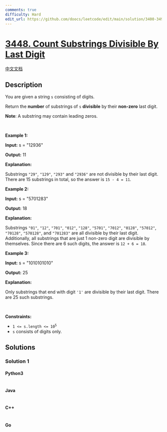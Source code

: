```yaml
---
comments: true
difficulty: Hard
edit_url: https://github.com/doocs/leetcode/edit/main/solution/3400-3499/3448.Count%20Substrings%20Divisible%20By%20Last%20Digit/README_EN.md
---
```


<!-- problem:start -->

# [3448. Count Substrings Divisible By Last Digit](https://leetcode.com/problems/count-substrings-divisible-by-last-digit)

[中文文档](/solution/3400-3499/3448.Count%20Substrings%20Divisible%20By%20Last%20Digit/README.md)

## Description

<!-- description:start -->

<p>You are given a string <code>s</code> consisting of digits.</p>

<p>Return the <strong>number</strong> of <span data-keyword="substring-nonempty">substrings</span> of <code>s</code> <strong>divisible</strong> by their <strong>non-zero</strong> last digit.</p>

<p><strong>Note</strong>: A substring may contain leading zeros.</p>

<p>&nbsp;</p>
<p><strong class="example">Example 1:</strong></p>

<div class="example-block">
<p><strong>Input:</strong> <span class="example-io">s = &quot;12936&quot;</span></p>

<p><strong>Output:</strong> <span class="example-io">11</span></p>

<p><strong>Explanation:</strong></p>

<p>Substrings <code>&quot;29&quot;</code>, <code>&quot;129&quot;</code>, <code>&quot;293&quot;</code> and <code>&quot;2936&quot;</code> are not divisible by their last digit. There are 15 substrings in total, so the answer is <code>15 - 4 = 11</code>.</p>
</div>

<p><strong class="example">Example 2:</strong></p>

<div class="example-block">
<p><strong>Input:</strong> <span class="example-io">s = &quot;5701283&quot;</span></p>

<p><strong>Output:</strong> <span class="example-io">18</span></p>

<p><strong>Explanation:</strong></p>

<p>Substrings <code>&quot;01&quot;</code>, <code>&quot;12&quot;</code>, <code>&quot;701&quot;</code>, <code>&quot;012&quot;</code>, <code>&quot;128&quot;</code>, <code>&quot;5701&quot;</code>, <code>&quot;7012&quot;</code>, <code>&quot;0128&quot;</code>, <code>&quot;57012&quot;</code>, <code>&quot;70128&quot;</code>, <code>&quot;570128&quot;</code>, and <code>&quot;701283&quot;</code> are all divisible by their last digit. Additionally, all substrings that are just 1 non-zero digit are divisible by themselves. Since there are 6 such digits, the answer is <code>12 + 6 = 18</code>.</p>
</div>

<p><strong class="example">Example 3:</strong></p>

<div class="example-block">
<p><strong>Input:</strong> <span class="example-io">s = &quot;1010101010&quot;</span></p>

<p><strong>Output:</strong> <span class="example-io">25</span></p>

<p><strong>Explanation:</strong></p>

<p>Only substrings that end with digit <code>&#39;1&#39;</code> are divisible by their last digit. There are 25 such substrings.</p>
</div>

<p>&nbsp;</p>
<p><strong>Constraints:</strong></p>

<ul>
	<li><code>1 &lt;= s.length &lt;= 10<sup>5</sup></code></li>
	<li><code>s</code> consists of digits only.</li>
</ul>

<!-- description:end -->

## Solutions

<!-- solution:start -->

### Solution 1

<!-- tabs:start -->

#### Python3

```python

```

#### Java

```java

```

#### C++

```cpp

```

#### Go

```go

```

<!-- tabs:end -->

<!-- solution:end -->

<!-- problem:end -->
